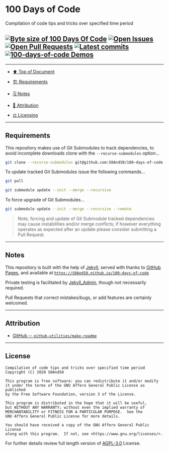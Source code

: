 # 100 Days of Code
[heading__top]:
  #100-days-of-code
  "&#x2B06; Compilation of code tips and tricks over specified time period"


Compilation of code tips and tricks over specified time period


## [![Byte size of 100 Days Of Code][badge__gh_pages__100_days_of_code__source_code]][100_days_of_code__gh_pages__source_code] [![Open Issues][badge__issues__100_days_of_code]][issues__100_days_of_code] [![Open Pull Requests][badge__pull_requests__100_days_of_code]][pull_requests__100_days_of_code] [![Latest commits][badge__commits__100_days_of_code__gh_pages]][commits__100_days_of_code__gh_pages] [![100-days-of-code Demos][badge__gh_pages__100_days_of_code]][gh_pages__100_days_of_code]



------


- [:arrow_up: Top of Document][heading__top]

- [:building_construction: Requirements][heading__requirements]

- [&#x1F5D2; Notes][heading__notes]

- [:card_index: Attribution][heading__attribution]

- [:balance_scale: Licensing][heading__license]


------



## Requirements
[heading__requirements]:
  #requirements
  "&#x1F3D7; Prerequisites and/or dependencies that this project needs to function properly"


This repository makes use of Git Submodules to track dependencies, to avoid incomplete downloads clone with the `--recurse-submodules` option...


```Bash
git clone --recurse-submodules git@github.com:S0AndS0/100-days-of-code.git
```


To update tracked Git Submodules issue the following commands...


```Bash
git pull

git submodule update --init --merge --recursive
```


To force upgrade of Git Submodules...


```Bash
git submodule update --init --merge --recursive --remote
```


> Note, forcing and update of Git Submodule tracked dependencies may cause instabilities and/or merge conflicts; if however everything operates as expected after an update please consider submitting a Pull Request.


___



## Notes
[heading__notes]:
  #notes
  "&#x1F5D2; Additional things to keep in mind when developing"


This repository is built with the help of [Jekyll](https://jekyllrb.com), served with thanks to [GitHub Pages](https://pages.github.com), and available at [`https://S0AndS0.github.io/100-days-of-code`](https://S0AndS0.github.io/100-days-of-code)


Private testing is facilitated by [Jekyll_Admin](https://github.com/S0AndS0/Jekyll_Admin), though not necessarily required.


Pull Requests that correct mistakes/bugs, or add features are certainly welcomed.


___


## Attribution
[heading__attribution]:
  #attribution
  "&#x1F4C7; Resources that where helpful in building this project so far."


- [GitHub -- `github-utilities/make-readme`](https://github.com/github-utilities/make-readme)


___


## License
[heading__license]:
  #license
  "&#x2696; Legal side of Open Source"


```
Compilation of code tips and tricks over specified time period
Copyright (C) 2020 S0AndS0

This program is free software: you can redistribute it and/or modify
it under the terms of the GNU Affero General Public License as published
by the Free Software Foundation, version 3 of the License.

This program is distributed in the hope that it will be useful,
but WITHOUT ANY WARRANTY; without even the implied warranty of
MERCHANTABILITY or FITNESS FOR A PARTICULAR PURPOSE.  See the
GNU Affero General Public License for more details.

You should have received a copy of the GNU Affero General Public License
along with this program.  If not, see <https://www.gnu.org/licenses/>.

```


For further details review full length version of [AGPL-3.0][branch__current__license] License.



[branch__current__license]:
  /LICENSE
  "&#x2696; Full length version of AGPL-3.0 License"


[badge__commits__100_days_of_code__gh_pages]:
  https://img.shields.io/github/last-commit/S0AndS0/100-days-of-code/gh-pages.svg

[commits__100_days_of_code__gh_pages]:
  https://github.com/S0AndS0/100-days-of-code/commits/gh-pages
  "&#x1F4DD; History of changes on this branch"


[100_days_of_code__community]:
  https://github.com/S0AndS0/100-days-of-code/community
  "&#x1F331; Dedicated to functioning code"

[100_days_of_code__gh_pages]:
  https://github.com/S0AndS0/100-days-of-code/tree/
  "Source code examples hosted thanks to GitHub Pages!"

[badge__gh_pages__100_days_of_code]:
  https://img.shields.io/website/https/S0AndS0.github.io/100-days-of-code/index.html.svg?down_color=darkorange&down_message=Offline&label=Demo&logo=Demo%20Site&up_color=success&up_message=Online

[gh_pages__100_days_of_code]:
  https://S0AndS0.github.io/100-days-of-code/index.html
  "&#x1F52C; Check the example collection tests"

[issues__100_days_of_code]:
  https://github.com/S0AndS0/100-days-of-code/issues
  "&#x2622; Search for and _bump_ existing issues or open new issues for project maintainer to address."

[pull_requests__100_days_of_code]:
  https://github.com/S0AndS0/100-days-of-code/pulls
  "&#x1F3D7; Pull Request friendly, though please check the Community guidelines"

[100_days_of_code__gh_pages__source_code]:
  https://github.com/S0AndS0/100-days-of-code/
  "&#x2328; Project source!"

[badge__issues__100_days_of_code]:
  https://img.shields.io/github/issues/S0AndS0/100-days-of-code.svg

[badge__pull_requests__100_days_of_code]:
  https://img.shields.io/github/issues-pr/S0AndS0/100-days-of-code.svg

[badge__gh_pages__100_days_of_code__source_code]:
  https://img.shields.io/github/repo-size/S0AndS0/100-days-of-code
